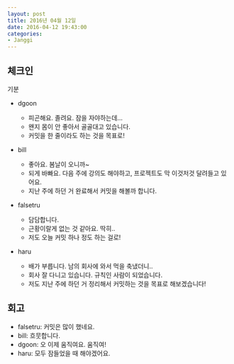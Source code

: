 ```yaml
---
layout: post
title: 2016년 04월 12일
date: 2016-04-12 19:43:00
categories:
- Janggi
---
```


## 체크인

기분

* dgoon
  * 피곤해요. 졸려요. 잠을 자야하는데...
  * 왠지 몸이 안 좋아서 골골대고 있습니다.
  * 커밋을 한 줄이라도 하는 것을 목표로!

* bill
  * 좋아요. 봄날이 오니까~
  * 되게 바빠요. 다음 주에 강의도 해야하고, 프로젝트도 막 이것저것 달려들고 있어요.
  * 지난 주에 하던 거 완료해서 커밋을 해볼까 합니다.

* falsetru
  * 담담합니다.
  * 근황이랄게 없는 것 같아요. 딱히..
  * 저도 오늘 커밋 하나 정도 하는 걸로!

* haru
  * 배가 부릅니다. 남의 회사에 와서 먹을 축냈더니..
  * 회사 잘 다니고 있습니다. 규칙인 사람이 되었습니다.
  * 저도 지난 주에 하던 거 정리해서 커밋하는 것을 목표로 해보겠습니다!

## 회고

* falsetru: 커밋은 많이 했네요.
* bill: 흐뭇합니다.
* dgoon: 오 이제 움직여요. 움직여!
* haru: 모두 잠들었을 때 해야겠어요.

